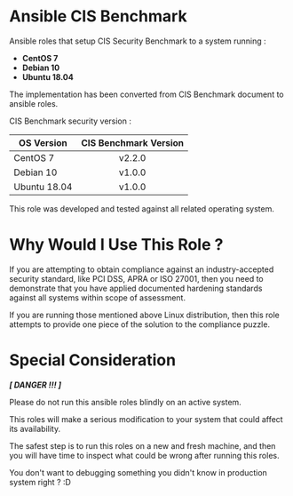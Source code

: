 Ansible CIS Benchmark
=====================

Ansible roles that setup CIS Security Benchmark to a system running :

* **CentOS 7**
* **Debian 10**
* **Ubuntu 18.04**

The implementation has been converted from CIS Benchmark document to ansible roles.

CIS Benchmark security version :

| OS Version | CIS Benchmark Version |
| ---------- | :---: |
| CentOS 7 | v2.2.0 |
| Debian 10 | v1.0.0 |
| Ubuntu 18.04 | v1.0.0 |

This role was developed and tested against all related operating system.

Why Would I Use This Role ?
===========================

If you are attempting to obtain compliance against an industry-accepted security standard, like PCI DSS, APRA or ISO 27001, then you need to demonstrate that you have applied documented hardening standards against all systems within scope of assessment.

If you are running those mentioned above Linux distribution, then this role attempts to provide one piece of the solution to the compliance puzzle.

Special Consideration
=====================

***[ DANGER !!! ]*** 

Please do not run this ansible roles blindly on an active system.

This roles will make a serious modification to your system that could affect its availability.

The safest step is to run this roles on a new and fresh machine, and then you will have time to inspect what could be wrong after running this roles.

You don't want to debugging something you didn't know in production system right ? :D